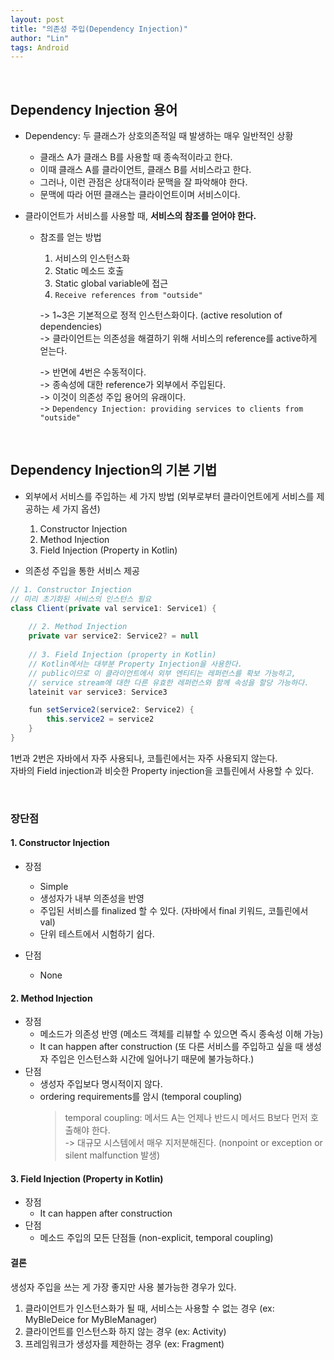 ```yaml
---
layout: post
title: "의존성 주입(Dependency Injection)"
author: "Lin"
tags: Android
---
```


<br>

## Dependency Injection 용어 
- Dependency: 두 클래스가 상호의존적일 때 발생하는 매우 일반적인 상황 
    - 클래스 A가 클래스 B를 사용할 때 종속적이라고 한다.
    - 이때 클래스 A를 클라이언트, 클래스 B를 서비스라고 한다.
    - 그러나, 이런 관점은 상대적이라 문맥을 잘 파악해야 한다.
    - 문맥에 따라 어떤 클래스는 클라이언트이며 서비스이다. 
    
- 클라이언트가 서비스를 사용할 때, **서비스의 참조를 얻어야 한다.**
    - 참조를 얻는 방법
        1. 서비스의 인스턴스화
        2. Static 메소드 호출  
        3. Static global variable에 접근 
        4. `Receive references from "outside"`
        
        -> 1~3은 기본적으로 정적 인스턴스화이다. (active resolution of dependencies) <br>
        -> 클라이언트는 의존성을 해결하기 위해 서비스의 reference를 active하게 얻는다. <br>
        
        -> 반면에 4번은 수동적이다. <br>
        -> 종속성에 대한 reference가 외부에서 주입된다. <br>
        -> 이것이 의존성 주입 용어의 유래이다. <br>
        -> `Dependency Injection: providing services to clients from "outside"` 
        

<br>

## Dependency Injection의 기본 기법 
- 외부에서 서비스를 주입하는 세 가지 방법 (외부로부터 클라이언트에게 서비스를 제공하는 세 가지 옵션)
    1. Constructor Injection
    2. Method Injection
    3. Field Injection (Property in Kotlin)

- 의존성 주입을 통한 서비스 제공 

```java
// 1. Constructor Injection
// 미리 초기화된 서비스의 인스턴스 필요
class Client(private val service1: Service1) {  
    
    // 2. Method Injection
    private var service2: Service2? = null
    
    // 3. Field Injection (property in Kotlin)
    // Kotlin에서는 대부분 Property Injection을 사용한다. 
    // public이므로 이 클라이언트에서 외부 엔티티는 레퍼런스를 확보 가능하고,
    // service stream에 대한 다른 유효한 레퍼런스와 함께 속성을 할당 가능하다.  
    lateinit var service3: Service3

    fun setService2(service2: Service2) {
        this.service2 = service2    
    }
}
```

1번과 2번은 자바에서 자주 사용되나, 코틀린에서는 자주 사용되지 않는다. <br>
자바의 Field injection과 비슷한 Property injection을 코틀린에서 사용할 수 있다. 

<br>

### 장단점 
#### 1. Constructor Injection
- 장점
    - Simple
    - 생성자가 내부 의존성을 반영
    - 주입된 서비스를 finalized 할 수 있다. (자바에서 final 키워드, 코틀린에서 val)
    - 단위 테스트에서 시험하기 쉽다. 

- 단점
    - None

#### 2. Method Injection
- 장점
    - 메소드가 의존성 반영 (메소드 객체를 리뷰할 수 있으면 즉시 종속성 이해 가능)
    - It can happen after construction (또 다른 서비스를 주입하고 싶을 때 생성자 주입은 인스턴스화 시간에 일어나기 때문에 불가능하다.)
- 단점
    - 생성자 주입보다 명시적이지 않다.
    - ordering requirements를 암시 (temporal coupling)
       > temporal coupling: 메서드 A는 언제나 반드시 메서드 B보다 먼저 호출해야 한다. <br>
        -> 대규모 시스템에서 매우 지저분해진다. (nonpoint or exception or silent malfunction 발생)                                   
    
#### 3. Field Injection (Property in Kotlin)
- 장점
    - It can happen after construction 
- 단점 
    - 메소드 주입의 모든 단점들 (non-explicit, temporal coupling)

#### 결론
생성자 주입을 쓰는 게 가장 좋지만 사용 불가능한 경우가 있다.
1. 클라이언트가 인스턴스화가 될 때, 서비스는 사용할 수 없는 경우 (ex: MyBleDeice for MyBleManager)
2. 클라이언트를 인스턴스화 하지 않는 경우 (ex: Activity)
3. 프레임워크가 생성자를 제한하는 경우 (ex: Fragment)


